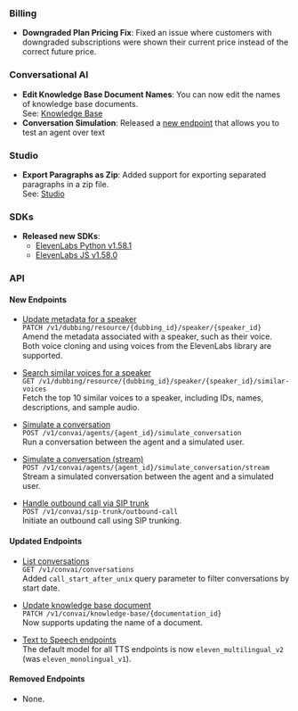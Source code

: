 ### Billing

- **Downgraded Plan Pricing Fix**: Fixed an issue where customers with downgraded subscriptions were shown their current price instead of the correct future price.

### Conversational AI

- **Edit Knowledge Base Document Names**: You can now edit the names of knowledge base documents.  
  See: [Knowledge Base](/docs/conversational-ai/customization/knowledge-base)
- **Conversation Simulation**: Released a [new endpoint](/docs/conversational-ai/api-reference/agents/simulate-conversation) that allows you to test an agent over text

### Studio

- **Export Paragraphs as Zip**: Added support for exporting separated paragraphs in a zip file.  
  See: [Studio](/docs/product-guides/products/studio)

### SDKs

- **Released new SDKs**:
  - [ElevenLabs Python v1.58.1](https://github.com/elevenlabs/elevenlabs-python)
  - [ElevenLabs JS v1.58.0](https://github.com/elevenlabs/elevenlabs-js)

### API

<Accordion title="View API changes">

#### New Endpoints

- [Update metadata for a speaker](/docs/api-reference/dubbing)  
  `PATCH /v1/dubbing/resource/{dubbing_id}/speaker/{speaker_id}`  
  Amend the metadata associated with a speaker, such as their voice. Both voice cloning and using voices from the ElevenLabs library are supported.

- [Search similar voices for a speaker](/docs/api-reference/dubbing)  
  `GET /v1/dubbing/resource/{dubbing_id}/speaker/{speaker_id}/similar-voices`  
  Fetch the top 10 similar voices to a speaker, including IDs, names, descriptions, and sample audio.

- [Simulate a conversation](/docs/api-reference/agents/simulate-conversation)  
  `POST /v1/convai/agents/{agent_id}/simulate_conversation`  
  Run a conversation between the agent and a simulated user.

- [Simulate a conversation (stream)](/docs/api-reference/agents/simulate-conversation-stream)  
  `POST /v1/convai/agents/{agent_id}/simulate_conversation/stream`  
  Stream a simulated conversation between the agent and a simulated user.

- [Handle outbound call via SIP trunk](/docs/api-reference/sip-trunk/outbound-call)  
  `POST /v1/convai/sip-trunk/outbound-call`  
  Initiate an outbound call using SIP trunking.

#### Updated Endpoints

- [List conversations](/docs/api-reference/conversations/get-conversations)  
  `GET /v1/convai/conversations`  
  Added `call_start_after_unix` query parameter to filter conversations by start date.

- [Update knowledge base document](/docs/api-reference/knowledge-base/update-knowledge-base-document)  
  `PATCH /v1/convai/knowledge-base/{documentation_id}`  
  Now supports updating the name of a document.

- [Text to Speech endpoints](/docs/api-reference/text-to-speech)  
  The default model for all TTS endpoints is now `eleven_multilingual_v2` (was `eleven_monolingual_v1`).

#### Removed Endpoints

- None.

</Accordion>
